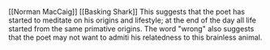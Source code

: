 [[Norman MacCaig]] [[Basking Shark]]
This suggests that the poet has started to meditate on his origins and lifestyle; at the end of the day all life started from the same primative origins. The word "wrong" also suggests that the poet may not want to admiti his relatedness to this brainless animal.